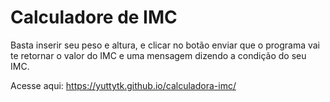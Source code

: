 # Calculadore de IMC

Basta inserir seu peso e altura, e clicar no botão enviar que o programa vai te retornar o valor do IMC e uma mensagem dizendo a condição do seu IMC.

Acesse aqui: https://yuttytk.github.io/calculadora-imc/

